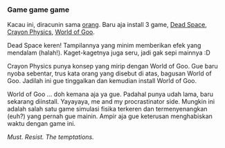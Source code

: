 ### Game game game

Kacau ini, diracunin sama [orang](http://rinaldi.wordpress.com). Baru aja install 3 game, [Dead Space](http://en.wikipedia.org/wiki/Dead_Space_(video_game)), [Crayon Physics](http://en.wikipedia.org/wiki/Crayon_Physics), [World of Goo](http://en.wikipedia.org/wiki/World_of_Goo).

Dead Space keren! Tampilannya yang minim memberikan efek yang mendalam (halah!). Kaget-kagetnya juga seru, jadi gak sepi mainnya :D

Crayon Physics punya konsep yang mirip dengan World of Goo. Gue baru nyoba sebentar, trus kata orang yang disebut di atas, bagusan World of Goo. Jadilah ini gue tinggalkan dan kemudian install World of Goo.

World of Goo ... doh kemana aja ya gue. Padahal punya udah lama, baru sekarang diinstall. Yayayaya, me and my procrastinator side. Mungkin ini adalah salah satu game simulasi fisika terkeren dan termenyenangkan (euh?) yang pernah gue mainin. Ampir aja gue keterusan menghabiskan waktu dengan game ini.

_Must. Resist. The temptations._

<!-- METADATA: {"time": "2009-01-13 12:00:01", "title": "Game game game"} -->
